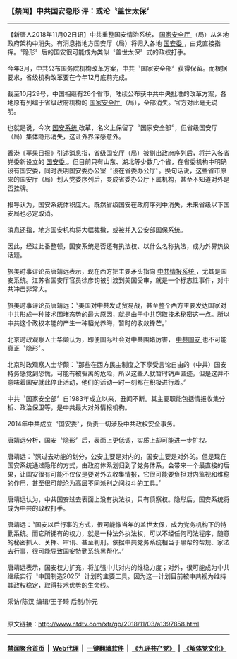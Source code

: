 ### 【禁闻】中共国安隐形 评：或沦〝盖世太保〞
------------------------

<div class="wysiwyg">
 【新唐人2018年11月02日讯】中共重整国安情治系统，
 <a href="http://www.ntdtv.com/xtr/gb/articlelistbytag_国家安全厅.html" target="_blank">
  国家安全厅
 </a>
 （局）从各地政府架构中消失。有消息指地方国安厅（局）将归入各地
 <a href="http://www.ntdtv.com/xtr/gb/articlelistbytag_国安委.html" target="_blank">
  国安委
 </a>
 ，由党直接指挥。〝隐形〞后的国安很可能成为类似〝盖世太保〞式的政权打手。
 <br/>
 <br/>
 今年3月，中共公布国务院机构改革方案，中共〝国家安全部〞获得保留。而根据要求，省级机构改革要在今年12月底前完成。
 <br/>
 <br/>
 截至10月29号，中国相继有26个省市，陆续公布获中共中央批准的改革方案，各地原有列编于省级政府机构的
 <a href="http://www.ntdtv.com/xtr/gb/articlelistbytag_国家安全厅.html" target="_blank">
  国家安全厅
 </a>
 （局），全部消失。官方对此毫无说明。
 <br/>
 <br/>
 也就是说，今次
 <a href="http://www.ntdtv.com/xtr/gb/articlelistbytag_国安系统.html" target="_blank">
  国安系统
 </a>
 改革，名义上保留了〝国家安全部〞，但省级国安厅（局）集体隐形消失，这让外界深感意外。
 <br/>
 <br/>
 香港《苹果日报》引述消息指，省级国安厅（局）被剔出政府序列后，将并入各省党委新设立的
 <a href="http://www.ntdtv.com/xtr/gb/articlelistbytag_国安委.html" target="_blank">
  国安委
 </a>
 。但目前只有山东、湖北等少数几个省，在省委机构中明确设有国安委，同时表明国安委办公室〝设在省委办公厅〞。换句话说，这些省市原来的国安厅（局）划入党委序列后，变成省委办公厅下属机构，甚至不知道对外是否挂牌。
 <br/>
 <br/>
 报导认为，国安系统体积庞大。既然省级国安在政府序列中消失，未来省级以下国安局也必定取消。
 <br/>
 <br/>
 消息还指，地方国安机构将大幅裁撤，或被并入公安部国保系统。
 <br/>
 <br/>
 因此，经过此番整顿，国安系统是否还有执法权、以什么名称执法，成为外界热议话题。
 <br/>
 <br/>
 旅美时事评论员唐靖远表示，现在西方把主要矛头指向
 <a href="http://www.ntdtv.com/xtr/gb/articlelistbytag_中共情报系统.html" target="_blank">
  中共情报系统
 </a>
 ，尤其是国安系统。江苏省国安厅官员徐彦钧被引渡到美国受审，就是一个标志性事件，对中共冲击非常大。
 <br/>
 <br/>
 旅美时事评论员唐靖远：〝美国对中共发动贸易战，甚至整个西方主要发达国家对中共形成一种技术围堵态势的最大原因，就是由于中共窃取技术秘密这一点。所以中共这个政权本能的产生一种韬光养晦，暂时的收敛锋芒。〞
 <br/>
 <br/>
 北京时政观察人士华颇认为，即便国际社会对中共围堵厉害，
 <a href="http://www.ntdtv.com/xtr/gb/articlelistbytag_中共国安.html" target="_blank">
  中共国安
 </a>
 也不可能真正〝隐形〞。
 <br/>
 <br/>
 北京时政观察人士华颇：〝那些在西方民主制度之下享受言论自由的（中共）国安特务感觉到恐慌，可能有被驱离的危险，所以这些人就暂时销声匿迹，但是这并不意味着国安就此停止活动，他们的活动一时一刻都在积极进行着。〞
 <br/>
 <br/>
 中共〝国家安全部〞自1983年成立以来，丑闻不断。其主要职能包括情报收集分析、政治保卫等，是中共最大对外情报机构。
 <br/>
 <br/>
 2014年中共成立〝国安委〞，负责一切涉及中共政权安全事务。
 <br/>
 <br/>
 唐靖远分析，国安〝隐形〞后，表面上更低调，实质上却可能进一步扩权。
 <br/>
 <br/>
 唐靖远：〝照过去功能的划分，公安主要是对内的，国安主要是对外的。但是现在国安系统通过隐形的方式，由政府体系划归到了党务体系，会带来一个最直接的后果，让国安很有可能不仅仅是要对外去收集情报，它很可能要负担对内监视和维稳的作用，甚至很可能沦为高层不同派别之间权斗的工具。〞
 <br/>
 <br/>
 唐靖远认为，中共国安过去表面上没有执法权，只有侦察权。隐形后，国安系统将成为中共的政权打手。
 <br/>
 <br/>
 唐靖远：〝国安以后行事的方式，很可能像当年的盖世太保，成为党务机构下的特勤系统。而它所拥有的权力，就是一种法外执法权，可以不经任何司法程序，随意的秘密抓人、关押、审讯、甚至判刑。依据中共党务系统相当于黑帮的帮规、家法去行事，很可能导致国安特勤系统黑帮化。〞
 <br/>
 <br/>
 唐靖远表示，国安权力扩充，将加强中共对内的维稳力度；对外，很可能成为中共继续实行〝中国制造2025〞计划的主要工具。因为这一计划目前被中共视为维持其政权稳定，取得技术优势的生命线。
 <br/>
 <br/>
 采访/陈汉 编辑/王子琦 后制/钟元
</div>

<br/>原文链接：http://www.ntdtv.com/xtr/gb/2018/11/03/a1397858.html


------------------------
#### [禁闻聚合首页](https://github.com/gfw-breaker/banned-news/blob/master/README.md) &nbsp;|&nbsp; [Web代理](https://github.com/gfw-breaker/open-proxy/blob/master/README.md) &nbsp;|&nbsp; [一键翻墙软件](https://github.com/gfw-breaker/nogfw/blob/master/README.md) &nbsp;|&nbsp; [《九评共产党》](https://github.com/gfw-breaker/9ping.md/blob/master/README.md#九评之一评共产党是什么) &nbsp;|&nbsp; [《解体党文化》](https://github.com/gfw-breaker/jtdwh.md/blob/master/README.md#绪论)